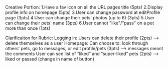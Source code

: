 Creative Portion:
1.Have a fav icon on all the URL pages title (5pts)
2.Display profile info on homepage (5pts)
3.User can change password at editProfile page (3pts)
4.User can change their pets' photos (up to 6) (3pts)
5.User can change their pets' name (3pts)
6.User cannot "like"/"pass" on a pet more than once (1pts)

Clarificaiton for Rubric:
Logging in:
Users can delete their profile (2pts)
--> delete themselves as a user
Homepage:
Can choose to: look through others’ pets, go to messages, or edit profile/pets (3pts) 
--> messages meant the comments
User can see list of “liked” and “super-liked” pets (2pts)
--> liked or passed (change in name of button)



